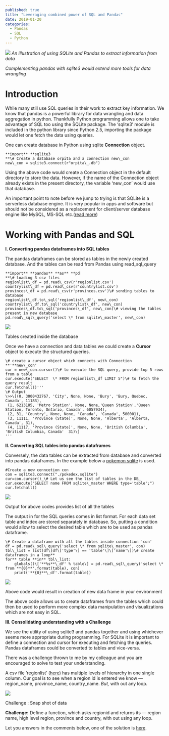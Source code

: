 ```yaml
---
published: true
title: "Leveraging combined power of SQL and Pandas"
date: 2019-01-20
categories:
  - Pandas
  - SQL
  - Python
---
```

![](https://miro.medium.com/max/1710/1\*LZ4\_i8qifjfM4UsgjslBQw.png)
*An illustration of using SQLite and Pandas to extract information from data*

*Complementing pandas with sqlite3 would extend more tools for data wrangling*

Introduction
============

While many still use SQL queries in their work to extract key information. We know that pandas is a powerful library for data wrangling and data aggregation in python. Thankfully Python programming allows one to take advantage of SQL too using the SQLite package. The ‘sqlite3’ module is included in the python library since Python 2.5, importing the package would let one fetch the data using queries.

One can create database in Python using sqlite **Connection** object.

```
**import** **sqlite3  
**\# Create a database orpita and a connection new\_con  
new\_con = sqlite3.connect(r"orpita\_.db")
```

Using the above code would create a Connection object in the default directory to store the data. However, if the name of the Connection object already exists in the present directory, the variable ‘new\_con’ would use that database.

An important point to note before we jump to trying is that SQLite is a serverless database engine. It is very popular in apps and software but should not be considered as a replacement for client/server database engine like MySQL, MS-SQL etc.([read more](https://www.sqlite.org/about.html))

Working with Pandas and SQL
===========================

**I. Converting pandas dataframes into SQL tables**

The pandas dataframes can be stored as tables in the newly created database. And the tables can be read from Pandas using read\_sql\_query

```
**import** **pandas** **as** **pd  
**\# loading 3 csv files  
regionlist\_df = pd.read\_csv(r'regionlist.csv')  
countrylist\_df = pd.read\_csv(r'countrylist.csv')  
provinces\_df = pd.read\_csv(r'provinces.csv')\# sending tables to database  
regionlist\_df.to\_sql('regionlist\_df', new\_con)  
countrylist\_df.to\_sql('countrylist\_df', new\_con)  
provinces\_df.to\_sql('provinces\_df', new\_con)\# viewing the tables present in new database  
pd.read\_sql\_query('select \* from sqlite\_master', new\_con)
```

![](https://miro.medium.com/max/1470/1*0QSqvOYBet_5dOt4gUK3Fw.png)

Tables created inside the database

Once we have a connection and data tables we could create a **Cursor** object to execute the structured queries.

```
\# create a cursor object which connects with Connection **'**new\_con'  
cur = new\_con.cursor()\# to execute the SQL query, provide top 5 rows from a table   
cur.execute("SELECT  \* FROM regionlist\_df LIMIT 5")\# to fetch the query result  
cur.fetchall()'''  
\# Output  
\>>\[(0, 3000432767, 'City', None, None, 'Bury', 'Bury, Quebec, Canada', 11183),  
 (1, 6213185, 'Metro Station', None, None,'Queen Station','Queen Station, Toronto, Ontario, Canada', 6057934),  
 (2, 31, 'Country', None, None, 'Canada', 'Canada', 500001),  
 (3, 11111, 'Province (State)', None, None, 'Alberta', 'Alberta, Canada', 31),  
 (4, 11117, 'Province (State)', None, None, 'British Columbia', 'British Columbia, Canada'  31)\]  
'''
```

**II. Converting SQL tables into pandas dataframes**

Conversely, the data tables can be extracted from database and converted into pandas dataframes. In the example below a [pokemon sqlite](https://github.com/decentralion/PokemonSQLTutorial/blob/master/pokedex.sqlite) is used.

```
#Create a new conncetion con  
con = sqlite3.connect("./pokedex.sqlite")  
cur=con.cursor()_\# Let us see the list of tables in the DB_  
cur.execute("SELECT name FROM sqlite\_master WHERE type='table';")  
cur.fetchall()
```

![]("https://miro.medium.com/max/1608/1*kT21CoSWTi1cLXi140zhYQ.png)

Output for above codes provides list of all the tables

The output in for the SQL queries comes in list format. For each data set table and index are stored separately in database. So, putting a condition would allow to select the desired table which are to be used as pandas dataframe.

```
\# Create a dataframe with all the tables inside connection 'con'  
df = pd.read\_sql\_query('select \* from sqlite\_master', con)  
tbl\_list = list(df\[df\['type'\] == 'table'\]\['name'\])\# create dataframes in a loop**  
for** table **in** tbl\_list:  
    globals()\['**%s**\_df' % table\] = pd.read\_sql\_query('select \* from **{0}**'.format(table), con)  
    print('**{0}**\_df'.format(table))
```

![](https://miro.medium.com/max/1608/1*VmUbSAZKMYXbzCU_aVuIWg.png)

Above code would result in creation of new data frame in your environment

The above code allows us to create dataframes from the tables which could then be used to perform more complex data manipulation and visualizations which are not easy in SQL.

**III. Consolidating understanding with a Challenge**

We see the utility of using sqlite3 and pandas together and using whichever seems more appropriate during programming. For SQLite it is important to define a connection and cursor for executing and fetching the queries. Pandas dataframes could be converted to tables and vice-versa.

There was a challenge thrown to me by my colleague and you are encouraged to solve to test your understanding.

A csv file ‘regionlist’ ([here](https://github.com/kshitijmamgain/Lantern-Projects/blob/master/Dataset/regionlist.csv)) has multiple levels of hierarchy in one single column. Our goal is to see when a region id is entered we know — region\_name, province\_name, country\_name. _But,_ with out any loop.

![](https://miro.medium.com/max/1406/1*sQBiJkBl6pPjHIcwPwhA-Q.png)

Challenge : Snap shot of data

**Challenge:** Define a function, which asks regionid and returns its — region name, high level region, province and country, with out using any loop.

Let you answers in the comments below, one of the solution is [here](https://github.com/kshitijmamgain/Lantern-Projects/blob/master/SQL_and_Visualization_Python.ipynb).
